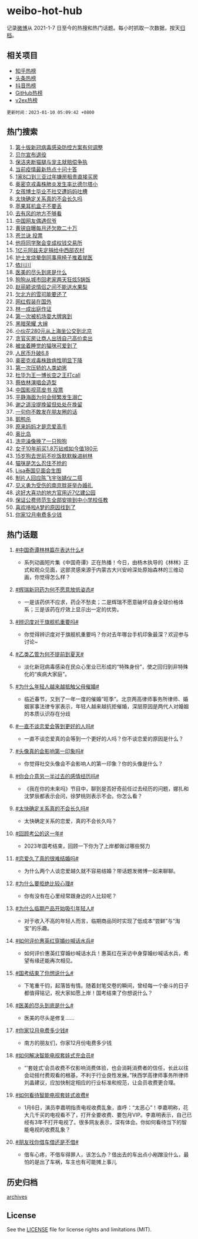 # weibo-hot-hub

记录[微博](https://www.weibo.com)从 2021-1-7 日至今的热搜和热门话题。每小时抓取一次数据，按天[归档](archives)。

## 相关项目

- [知乎热榜](https://github.com/lonnyzhang423/zhihu-hot-hub)
- [头条热榜](https://github.com/lonnyzhang423/toutiao-hot-hub)
- [抖音热榜](https://github.com/lonnyzhang423/douyin-hot-hub)
- [GitHub热榜](https://github.com/lonnyzhang423/github-hot-hub)
- [v2ex热榜](https://github.com/lonnyzhang423/v2ex-hot-hub)


`更新时间：2023-01-10 05:09:42 +0800`

## 热门搜索

1. [第十版新冠病毒感染防控方案有何调整](https://m.weibo.cn/search?containerid=100103type%3D1%26t%3D10%26q%3D%23%E7%AC%AC%E5%8D%81%E7%89%88%E6%96%B0%E5%86%A0%E7%97%85%E6%AF%92%E6%84%9F%E6%9F%93%E9%98%B2%E6%8E%A7%E6%96%B9%E6%A1%88%E6%9C%89%E4%BD%95%E8%B0%83%E6%95%B4%23&stream_entry_id=51&isnewpage=1&extparam=seat%3D1%26c_type%3D51%26cate%3D10103%26pos%3D0%26dgr%3D0%26filter_type%3Drealtimehot%26display_time%3D1673298580%26pre_seqid%3D1673298580415916964199&luicode=10000011&lfid=106003type%253D25%2526t%253D3%2526disable_hot%253D1%2526filter_type%253Drealtimehot)
1. [贝尔宣布退役](https://m.weibo.cn/search?containerid=100103type%3D1%26t%3D10%26q%3D%23%E8%B4%9D%E5%B0%94%E5%AE%A3%E5%B8%83%E9%80%80%E5%BD%B9%23&stream_entry_id=31&isnewpage=1&extparam=seat%3D1%26dgr%3D0%26realpos%3D1%26pos%3D0%26flag%3D16%26lcate%3D5001%26c_type%3D31%26cate%3D5001%26q%3D%2523%25E8%25B4%259D%25E5%25B0%2594%25E5%25AE%25A3%25E5%25B8%2583%25E9%2580%2580%25E5%25BD%25B9%2523%26band_rank%3D1%26stream_entry_id%3D31%26filter_type%3Drealtimehot%26display_time%3D1673298580%26pre_seqid%3D1673298580415916964199&luicode=10000011&lfid=106003type%253D25%2526t%253D3%2526disable_hot%253D1%2526filter_type%253Drealtimehot)
1. [保洁夹断猫腿与宠主就赔偿争执](https://m.weibo.cn/search?containerid=100103type%3D1%26t%3D10%26q%3D%23%E4%BF%9D%E6%B4%81%E5%A4%B9%E6%96%AD%E7%8C%AB%E8%85%BF%E4%B8%8E%E5%AE%A0%E4%B8%BB%E5%B0%B1%E8%B5%94%E5%81%BF%E4%BA%89%E6%89%A7%23&stream_entry_id=31&isnewpage=1&extparam=seat%3D1%26dgr%3D0%26realpos%3D2%26pos%3D1%26flag%3D0%26lcate%3D5001%26c_type%3D31%26cate%3D5001%26q%3D%2523%25E4%25BF%259D%25E6%25B4%2581%25E5%25A4%25B9%25E6%2596%25AD%25E7%258C%25AB%25E8%2585%25BF%25E4%25B8%258E%25E5%25AE%25A0%25E4%25B8%25BB%25E5%25B0%25B1%25E8%25B5%2594%25E5%2581%25BF%25E4%25BA%2589%25E6%2589%25A7%2523%26band_rank%3D2%26stream_entry_id%3D31%26filter_type%3Drealtimehot%26display_time%3D1673298580%26pre_seqid%3D1673298580415916964199&luicode=10000011&lfid=106003type%253D25%2526t%253D3%2526disable_hot%253D1%2526filter_type%253Drealtimehot)
1. [当前疫情最新热点十问十答](https://m.weibo.cn/search?containerid=100103type%3D1%26t%3D10%26q%3D%23%E5%BD%93%E5%89%8D%E7%96%AB%E6%83%85%E6%9C%80%E6%96%B0%E7%83%AD%E7%82%B9%E5%8D%81%E9%97%AE%E5%8D%81%E7%AD%94%23&stream_entry_id=31&isnewpage=1&extparam=seat%3D1%26dgr%3D0%26realpos%3D3%26pos%3D2%26flag%3D0%26lcate%3D5001%26c_type%3D31%26cate%3D5001%26q%3D%2523%25E5%25BD%2593%25E5%2589%258D%25E7%2596%25AB%25E6%2583%2585%25E6%259C%2580%25E6%2596%25B0%25E7%2583%25AD%25E7%2582%25B9%25E5%258D%2581%25E9%2597%25AE%25E5%258D%2581%25E7%25AD%2594%2523%26band_rank%3D3%26stream_entry_id%3D31%26filter_type%3Drealtimehot%26display_time%3D1673298580%26pre_seqid%3D1673298580415916964199&luicode=10000011&lfid=106003type%253D25%2526t%253D3%2526disable_hot%253D1%2526filter_type%253Drealtimehot)
1. [1家8口到三亚过年嫌房租贵直接买房](https://m.weibo.cn/search?containerid=100103type%3D1%26t%3D10%26q%3D%231%E5%AE%B68%E5%8F%A3%E5%88%B0%E4%B8%89%E4%BA%9A%E8%BF%87%E5%B9%B4%E5%AB%8C%E6%88%BF%E7%A7%9F%E8%B4%B5%E7%9B%B4%E6%8E%A5%E4%B9%B0%E6%88%BF%23&stream_entry_id=31&isnewpage=1&extparam=seat%3D1%26dgr%3D0%26realpos%3D4%26pos%3D3%26flag%3D2%26lcate%3D5001%26c_type%3D31%26cate%3D5001%26q%3D%25231%25E5%25AE%25B68%25E5%258F%25A3%25E5%2588%25B0%25E4%25B8%2589%25E4%25BA%259A%25E8%25BF%2587%25E5%25B9%25B4%25E5%25AB%258C%25E6%2588%25BF%25E7%25A7%259F%25E8%25B4%25B5%25E7%259B%25B4%25E6%258E%25A5%25E4%25B9%25B0%25E6%2588%25BF%2523%26band_rank%3D4%26stream_entry_id%3D31%26filter_type%3Drealtimehot%26display_time%3D1673298580%26pre_seqid%3D1673298580415916964199&luicode=10000011&lfid=106003type%253D25%2526t%253D3%2526disable_hot%253D1%2526filter_type%253Drealtimehot)
1. [奥密克戎毒株肺炎发生率比德尔塔小](https://m.weibo.cn/search?containerid=100103type%3D1%26t%3D10%26q%3D%23%E5%A5%A5%E5%AF%86%E5%85%8B%E6%88%8E%E6%AF%92%E6%A0%AA%E8%82%BA%E7%82%8E%E5%8F%91%E7%94%9F%E7%8E%87%E6%AF%94%E5%BE%B7%E5%B0%94%E5%A1%94%E5%B0%8F%23&stream_entry_id=31&isnewpage=1&extparam=seat%3D1%26dgr%3D0%26realpos%3D5%26pos%3D4%26flag%3D0%26lcate%3D5001%26c_type%3D31%26cate%3D5001%26q%3D%2523%25E5%25A5%25A5%25E5%25AF%2586%25E5%2585%258B%25E6%2588%258E%25E6%25AF%2592%25E6%25A0%25AA%25E8%2582%25BA%25E7%2582%258E%25E5%258F%2591%25E7%2594%259F%25E7%258E%2587%25E6%25AF%2594%25E5%25BE%25B7%25E5%25B0%2594%25E5%25A1%2594%25E5%25B0%258F%2523%26band_rank%3D5%26stream_entry_id%3D31%26filter_type%3Drealtimehot%26display_time%3D1673298580%26pre_seqid%3D1673298580415916964199&luicode=10000011&lfid=106003type%253D25%2526t%253D3%2526disable_hot%253D1%2526filter_type%253Drealtimehot)
1. [女孩博士毕业不社交遭妈妈吐槽](https://m.weibo.cn/search?containerid=100103type%3D1%26t%3D10%26q%3D%23%E5%A5%B3%E5%AD%A9%E5%8D%9A%E5%A3%AB%E6%AF%95%E4%B8%9A%E4%B8%8D%E7%A4%BE%E4%BA%A4%E9%81%AD%E5%A6%88%E5%A6%88%E5%90%90%E6%A7%BD%23&stream_entry_id=31&isnewpage=1&extparam=seat%3D1%26dgr%3D0%26realpos%3D6%26pos%3D5%26flag%3D0%26lcate%3D5001%26c_type%3D31%26cate%3D5001%26q%3D%2523%25E5%25A5%25B3%25E5%25AD%25A9%25E5%258D%259A%25E5%25A3%25AB%25E6%25AF%2595%25E4%25B8%259A%25E4%25B8%258D%25E7%25A4%25BE%25E4%25BA%25A4%25E9%2581%25AD%25E5%25A6%2588%25E5%25A6%2588%25E5%2590%2590%25E6%25A7%25BD%2523%26band_rank%3D6%26stream_entry_id%3D31%26filter_type%3Drealtimehot%26display_time%3D1673298580%26pre_seqid%3D1673298580415916964199&luicode=10000011&lfid=106003type%253D25%2526t%253D3%2526disable_hot%253D1%2526filter_type%253Drealtimehot)
1. [太快确定关系真的不会长久吗](https://m.weibo.cn/search?containerid=100103type%3D1%26t%3D10%26q%3D%23%E5%A4%AA%E5%BF%AB%E7%A1%AE%E5%AE%9A%E5%85%B3%E7%B3%BB%E7%9C%9F%E7%9A%84%E4%B8%8D%E4%BC%9A%E9%95%BF%E4%B9%85%E5%90%97%23&stream_entry_id=31&isnewpage=1&extparam=seat%3D1%26dgr%3D0%26realpos%3D7%26pos%3D6%26flag%3D0%26lcate%3D5001%26c_type%3D31%26cate%3D5001%26q%3D%2523%25E5%25A4%25AA%25E5%25BF%25AB%25E7%25A1%25AE%25E5%25AE%259A%25E5%2585%25B3%25E7%25B3%25BB%25E7%259C%259F%25E7%259A%2584%25E4%25B8%258D%25E4%25BC%259A%25E9%2595%25BF%25E4%25B9%2585%25E5%2590%2597%2523%26band_rank%3D7%26stream_entry_id%3D31%26filter_type%3Drealtimehot%26display_time%3D1673298580%26pre_seqid%3D1673298580415916964199&luicode=10000011&lfid=106003type%253D25%2526t%253D3%2526disable_hot%253D1%2526filter_type%253Drealtimehot)
1. [苹果耳机盒子不要丢](https://m.weibo.cn/search?containerid=100103type%3D1%26t%3D10%26q%3D%23%E8%8B%B9%E6%9E%9C%E8%80%B3%E6%9C%BA%E7%9B%92%E5%AD%90%E4%B8%8D%E8%A6%81%E4%B8%A2%23&stream_entry_id=31&isnewpage=1&extparam=seat%3D1%26dgr%3D0%26realpos%3D8%26pos%3D7%26flag%3D0%26lcate%3D5001%26c_type%3D31%26cate%3D5001%26q%3D%2523%25E8%258B%25B9%25E6%259E%259C%25E8%2580%25B3%25E6%259C%25BA%25E7%259B%2592%25E5%25AD%2590%25E4%25B8%258D%25E8%25A6%2581%25E4%25B8%25A2%2523%26band_rank%3D8%26stream_entry_id%3D31%26filter_type%3Drealtimehot%26display_time%3D1673298580%26pre_seqid%3D1673298580415916964199&luicode=10000011&lfid=106003type%253D25%2526t%253D3%2526disable_hot%253D1%2526filter_type%253Drealtimehot)
1. [去有风的地方不够看](https://m.weibo.cn/search?containerid=100103type%3D1%26t%3D10%26q%3D%23%E5%8E%BB%E6%9C%89%E9%A3%8E%E7%9A%84%E5%9C%B0%E6%96%B9%E4%B8%8D%E5%A4%9F%E7%9C%8B%23&stream_entry_id=31&isnewpage=1&extparam=seat%3D1%26dgr%3D0%26realpos%3D9%26pos%3D8%26flag%3D0%26lcate%3D5001%26c_type%3D31%26cate%3D5001%26q%3D%2523%25E5%258E%25BB%25E6%259C%2589%25E9%25A3%258E%25E7%259A%2584%25E5%259C%25B0%25E6%2596%25B9%25E4%25B8%258D%25E5%25A4%259F%25E7%259C%258B%2523%26band_rank%3D9%26stream_entry_id%3D31%26filter_type%3Drealtimehot%26display_time%3D1673298580%26pre_seqid%3D1673298580415916964199&luicode=10000011&lfid=106003type%253D25%2526t%253D3%2526disable_hot%253D1%2526filter_type%253Drealtimehot)
1. [中国网友偶遇侃爷](https://m.weibo.cn/search?containerid=100103type%3D1%26t%3D10%26q%3D%23%E4%B8%AD%E5%9B%BD%E7%BD%91%E5%8F%8B%E5%81%B6%E9%81%87%E4%BE%83%E7%88%B7%23&stream_entry_id=31&isnewpage=1&extparam=seat%3D1%26dgr%3D0%26realpos%3D10%26pos%3D9%26flag%3D0%26lcate%3D5001%26c_type%3D31%26cate%3D5001%26q%3D%2523%25E4%25B8%25AD%25E5%259B%25BD%25E7%25BD%2591%25E5%258F%258B%25E5%2581%25B6%25E9%2581%2587%25E4%25BE%2583%25E7%2588%25B7%2523%26band_rank%3D10%26stream_entry_id%3D31%26filter_type%3Drealtimehot%26display_time%3D1673298580%26pre_seqid%3D1673298580415916964199&luicode=10000011&lfid=106003type%253D25%2526t%253D3%2526disable_hot%253D1%2526filter_type%253Drealtimehot)
1. [黄锐自曝每月还欠款二十万](https://m.weibo.cn/search?containerid=100103type%3D1%26t%3D10%26q%3D%23%E9%BB%84%E9%94%90%E8%87%AA%E6%9B%9D%E6%AF%8F%E6%9C%88%E8%BF%98%E6%AC%A0%E6%AC%BE%E4%BA%8C%E5%8D%81%E4%B8%87%23&stream_entry_id=31&isnewpage=1&extparam=seat%3D1%26dgr%3D0%26realpos%3D11%26pos%3D10%26flag%3D0%26lcate%3D5001%26c_type%3D31%26cate%3D5001%26q%3D%2523%25E9%25BB%2584%25E9%2594%2590%25E8%2587%25AA%25E6%259B%259D%25E6%25AF%258F%25E6%259C%2588%25E8%25BF%2598%25E6%25AC%25A0%25E6%25AC%25BE%25E4%25BA%258C%25E5%258D%2581%25E4%25B8%2587%2523%26band_rank%3D11%26stream_entry_id%3D31%26filter_type%3Drealtimehot%26display_time%3D1673298580%26pre_seqid%3D1673298580415916964199&luicode=10000011&lfid=106003type%253D25%2526t%253D3%2526disable_hot%253D1%2526filter_type%253Drealtimehot)
1. [苍兰诀 投票](https://m.weibo.cn/search?containerid=100103type%3D1%26t%3D10%26q%3D%E8%8B%8D%E5%85%B0%E8%AF%80+%E6%8A%95%E7%A5%A8&stream_entry_id=31&isnewpage=1&extparam=seat%3D1%26dgr%3D0%26realpos%3D12%26pos%3D11%26flag%3D0%26lcate%3D5001%26c_type%3D31%26cate%3D5001%26q%3D%25E8%258B%258D%25E5%2585%25B0%25E8%25AF%2580%2520%25E6%258A%2595%25E7%25A5%25A8%26band_rank%3D12%26stream_entry_id%3D31%26filter_type%3Drealtimehot%26display_time%3D1673298580%26pre_seqid%3D1673298580415916964199&luicode=10000011&lfid=106003type%253D25%2526t%253D3%2526disable_hot%253D1%2526filter_type%253Drealtimehot)
1. [他将同学聚会变成权钱交易所](https://m.weibo.cn/search?containerid=100103type%3D1%26t%3D10%26q%3D%23%E4%BB%96%E5%B0%86%E5%90%8C%E5%AD%A6%E8%81%9A%E4%BC%9A%E5%8F%98%E6%88%90%E6%9D%83%E9%92%B1%E4%BA%A4%E6%98%93%E6%89%80%23&stream_entry_id=31&isnewpage=1&extparam=seat%3D1%26dgr%3D0%26realpos%3D13%26pos%3D12%26flag%3D0%26lcate%3D5001%26c_type%3D31%26cate%3D5001%26q%3D%2523%25E4%25BB%2596%25E5%25B0%2586%25E5%2590%258C%25E5%25AD%25A6%25E8%2581%259A%25E4%25BC%259A%25E5%258F%2598%25E6%2588%2590%25E6%259D%2583%25E9%2592%25B1%25E4%25BA%25A4%25E6%2598%2593%25E6%2589%2580%2523%26band_rank%3D13%26stream_entry_id%3D31%26filter_type%3Drealtimehot%26display_time%3D1673298580%26pre_seqid%3D1673298580415916964199&luicode=10000011&lfid=106003type%253D25%2526t%253D3%2526disable_hot%253D1%2526filter_type%253Drealtimehot)
1. [1亿元阿兹夫定捐给中西部农村](https://m.weibo.cn/search?containerid=100103type%3D1%26t%3D10%26q%3D%231%E4%BA%BF%E5%85%83%E9%98%BF%E5%85%B9%E5%A4%AB%E5%AE%9A%E6%8D%90%E7%BB%99%E4%B8%AD%E8%A5%BF%E9%83%A8%E5%86%9C%E6%9D%91%23&stream_entry_id=31&isnewpage=1&extparam=seat%3D1%26dgr%3D0%26realpos%3D14%26pos%3D13%26flag%3D0%26lcate%3D5001%26c_type%3D31%26cate%3D5001%26q%3D%25231%25E4%25BA%25BF%25E5%2585%2583%25E9%2598%25BF%25E5%2585%25B9%25E5%25A4%25AB%25E5%25AE%259A%25E6%258D%2590%25E7%25BB%2599%25E4%25B8%25AD%25E8%25A5%25BF%25E9%2583%25A8%25E5%2586%259C%25E6%259D%2591%2523%26band_rank%3D14%26stream_entry_id%3D31%26filter_type%3Drealtimehot%26display_time%3D1673298580%26pre_seqid%3D1673298580415916964199&luicode=10000011&lfid=106003type%253D25%2526t%253D3%2526disable_hot%253D1%2526filter_type%253Drealtimehot)
1. [护士发烧晕倒同事用椅子推着就医](https://m.weibo.cn/search?containerid=100103type%3D1%26t%3D10%26q%3D%23%E6%8A%A4%E5%A3%AB%E5%8F%91%E7%83%A7%E6%99%95%E5%80%92%E5%90%8C%E4%BA%8B%E7%94%A8%E6%A4%85%E5%AD%90%E6%8E%A8%E7%9D%80%E5%B0%B1%E5%8C%BB%23&stream_entry_id=31&isnewpage=1&extparam=seat%3D1%26dgr%3D0%26realpos%3D15%26pos%3D14%26flag%3D0%26lcate%3D5001%26c_type%3D31%26cate%3D5001%26q%3D%2523%25E6%258A%25A4%25E5%25A3%25AB%25E5%258F%2591%25E7%2583%25A7%25E6%2599%2595%25E5%2580%2592%25E5%2590%258C%25E4%25BA%258B%25E7%2594%25A8%25E6%25A4%2585%25E5%25AD%2590%25E6%258E%25A8%25E7%259D%2580%25E5%25B0%25B1%25E5%258C%25BB%2523%26band_rank%3D15%26stream_entry_id%3D31%26filter_type%3Drealtimehot%26display_time%3D1673298580%26pre_seqid%3D1673298580415916964199&luicode=10000011&lfid=106003type%253D25%2526t%253D3%2526disable_hot%253D1%2526filter_type%253Drealtimehot)
1. [依川川](https://m.weibo.cn/search?containerid=100103type%3D1%26t%3D10%26q%3D%E4%BE%9D%E5%B7%9D%E5%B7%9D&stream_entry_id=31&isnewpage=1&extparam=seat%3D1%26dgr%3D0%26realpos%3D16%26pos%3D15%26flag%3D0%26lcate%3D5001%26c_type%3D31%26cate%3D5001%26q%3D%25E4%25BE%259D%25E5%25B7%259D%25E5%25B7%259D%26band_rank%3D16%26stream_entry_id%3D31%26filter_type%3Drealtimehot%26display_time%3D1673298580%26pre_seqid%3D1673298580415916964199&luicode=10000011&lfid=106003type%253D25%2526t%253D3%2526disable_hot%253D1%2526filter_type%253Drealtimehot)
1. [医美的尽头到底是什么](https://m.weibo.cn/search?containerid=100103type%3D1%26t%3D10%26q%3D%23%E5%8C%BB%E7%BE%8E%E7%9A%84%E5%B0%BD%E5%A4%B4%E5%88%B0%E5%BA%95%E6%98%AF%E4%BB%80%E4%B9%88%23&stream_entry_id=31&isnewpage=1&extparam=seat%3D1%26dgr%3D0%26realpos%3D17%26pos%3D16%26flag%3D0%26lcate%3D5001%26c_type%3D31%26cate%3D5001%26q%3D%2523%25E5%258C%25BB%25E7%25BE%258E%25E7%259A%2584%25E5%25B0%25BD%25E5%25A4%25B4%25E5%2588%25B0%25E5%25BA%2595%25E6%2598%25AF%25E4%25BB%2580%25E4%25B9%2588%2523%26band_rank%3D17%26stream_entry_id%3D31%26filter_type%3Drealtimehot%26display_time%3D1673298580%26pre_seqid%3D1673298580415916964199&luicode=10000011&lfid=106003type%253D25%2526t%253D3%2526disable_hot%253D1%2526filter_type%253Drealtimehot)
1. [狗狗从城市回老家两天狂炫5锅饭](https://m.weibo.cn/search?containerid=100103type%3D1%26t%3D10%26q%3D%23%E7%8B%97%E7%8B%97%E4%BB%8E%E5%9F%8E%E5%B8%82%E5%9B%9E%E8%80%81%E5%AE%B6%E4%B8%A4%E5%A4%A9%E7%8B%82%E7%82%AB5%E9%94%85%E9%A5%AD%23&stream_entry_id=31&isnewpage=1&extparam=seat%3D1%26dgr%3D0%26realpos%3D18%26pos%3D17%26flag%3D0%26lcate%3D5001%26c_type%3D31%26cate%3D5001%26q%3D%2523%25E7%258B%2597%25E7%258B%2597%25E4%25BB%258E%25E5%259F%258E%25E5%25B8%2582%25E5%259B%259E%25E8%2580%2581%25E5%25AE%25B6%25E4%25B8%25A4%25E5%25A4%25A9%25E7%258B%2582%25E7%2582%25AB5%25E9%2594%2585%25E9%25A5%25AD%2523%26band_rank%3D18%26stream_entry_id%3D31%26filter_type%3Drealtimehot%26display_time%3D1673298580%26pre_seqid%3D1673298580415916964199&luicode=10000011&lfid=106003type%253D25%2526t%253D3%2526disable_hot%253D1%2526filter_type%253Drealtimehot)
1. [赵丽颖说情侣之间不能送水果梨](https://m.weibo.cn/search?containerid=100103type%3D1%26t%3D10%26q%3D%23%E8%B5%B5%E4%B8%BD%E9%A2%96%E8%AF%B4%E6%83%85%E4%BE%A3%E4%B9%8B%E9%97%B4%E4%B8%8D%E8%83%BD%E9%80%81%E6%B0%B4%E6%9E%9C%E6%A2%A8%23&stream_entry_id=31&isnewpage=1&extparam=seat%3D1%26dgr%3D0%26realpos%3D19%26pos%3D18%26flag%3D0%26lcate%3D5001%26c_type%3D31%26cate%3D5001%26q%3D%2523%25E8%25B5%25B5%25E4%25B8%25BD%25E9%25A2%2596%25E8%25AF%25B4%25E6%2583%2585%25E4%25BE%25A3%25E4%25B9%258B%25E9%2597%25B4%25E4%25B8%258D%25E8%2583%25BD%25E9%2580%2581%25E6%25B0%25B4%25E6%259E%259C%25E6%25A2%25A8%2523%26band_rank%3D19%26stream_entry_id%3D31%26filter_type%3Drealtimehot%26display_time%3D1673298580%26pre_seqid%3D1673298580415916964199&luicode=10000011&lfid=106003type%253D25%2526t%253D3%2526disable_hot%253D1%2526filter_type%253Drealtimehot)
1. [欠北方的雪可能要还了](https://m.weibo.cn/search?containerid=100103type%3D1%26t%3D10%26q%3D%23%E6%AC%A0%E5%8C%97%E6%96%B9%E7%9A%84%E9%9B%AA%E5%8F%AF%E8%83%BD%E8%A6%81%E8%BF%98%E4%BA%86%23&stream_entry_id=31&isnewpage=1&extparam=seat%3D1%26dgr%3D0%26realpos%3D20%26pos%3D19%26flag%3D0%26lcate%3D5001%26c_type%3D31%26cate%3D5001%26q%3D%2523%25E6%25AC%25A0%25E5%258C%2597%25E6%2596%25B9%25E7%259A%2584%25E9%259B%25AA%25E5%258F%25AF%25E8%2583%25BD%25E8%25A6%2581%25E8%25BF%2598%25E4%25BA%2586%2523%26band_rank%3D20%26stream_entry_id%3D31%26filter_type%3Drealtimehot%26display_time%3D1673298580%26pre_seqid%3D1673298580415916964199&luicode=10000011&lfid=106003type%253D25%2526t%253D3%2526disable_hot%253D1%2526filter_type%253Drealtimehot)
1. [网红假装在国外](https://m.weibo.cn/search?containerid=100103type%3D1%26t%3D10%26q%3D%23%E7%BD%91%E7%BA%A2%E5%81%87%E8%A3%85%E5%9C%A8%E5%9B%BD%E5%A4%96%23&stream_entry_id=31&isnewpage=1&extparam=seat%3D1%26dgr%3D0%26realpos%3D21%26pos%3D20%26flag%3D0%26lcate%3D5001%26c_type%3D31%26cate%3D5001%26q%3D%2523%25E7%25BD%2591%25E7%25BA%25A2%25E5%2581%2587%25E8%25A3%2585%25E5%259C%25A8%25E5%259B%25BD%25E5%25A4%2596%2523%26band_rank%3D21%26stream_entry_id%3D31%26filter_type%3Drealtimehot%26display_time%3D1673298580%26pre_seqid%3D1673298580415916964199&luicode=10000011&lfid=106003type%253D25%2526t%253D3%2526disable_hot%253D1%2526filter_type%253Drealtimehot)
1. [林一成出庭作证](https://m.weibo.cn/search?containerid=100103type%3D1%26t%3D10%26q%3D%23%E6%9E%97%E4%B8%80%E6%88%90%E5%87%BA%E5%BA%AD%E4%BD%9C%E8%AF%81%23&stream_entry_id=31&isnewpage=1&extparam=seat%3D1%26dgr%3D0%26realpos%3D22%26pos%3D21%26flag%3D0%26lcate%3D5001%26c_type%3D31%26cate%3D5001%26q%3D%2523%25E6%259E%2597%25E4%25B8%2580%25E6%2588%2590%25E5%2587%25BA%25E5%25BA%25AD%25E4%25BD%259C%25E8%25AF%2581%2523%26band_rank%3D22%26stream_entry_id%3D31%26filter_type%3Drealtimehot%26display_time%3D1673298580%26pre_seqid%3D1673298580415916964199&luicode=10000011&lfid=106003type%253D25%2526t%253D3%2526disable_hot%253D1%2526filter_type%253Drealtimehot)
1. [第一次被机场耍大牌爽到](https://m.weibo.cn/search?containerid=100103type%3D1%26t%3D10%26q%3D%23%E7%AC%AC%E4%B8%80%E6%AC%A1%E8%A2%AB%E6%9C%BA%E5%9C%BA%E8%80%8D%E5%A4%A7%E7%89%8C%E7%88%BD%E5%88%B0%23&stream_entry_id=31&isnewpage=1&extparam=seat%3D1%26dgr%3D0%26realpos%3D23%26pos%3D22%26flag%3D0%26lcate%3D5001%26c_type%3D31%26cate%3D5001%26q%3D%2523%25E7%25AC%25AC%25E4%25B8%2580%25E6%25AC%25A1%25E8%25A2%25AB%25E6%259C%25BA%25E5%259C%25BA%25E8%2580%258D%25E5%25A4%25A7%25E7%2589%258C%25E7%2588%25BD%25E5%2588%25B0%2523%26band_rank%3D23%26stream_entry_id%3D31%26filter_type%3Drealtimehot%26display_time%3D1673298580%26pre_seqid%3D1673298580415916964199&luicode=10000011&lfid=106003type%253D25%2526t%253D3%2526disable_hot%253D1%2526filter_type%253Drealtimehot)
1. [黑暗荣耀 大婶](https://m.weibo.cn/search?containerid=100103type%3D1%26t%3D10%26q%3D%E9%BB%91%E6%9A%97%E8%8D%A3%E8%80%80+%E5%A4%A7%E5%A9%B6&stream_entry_id=31&isnewpage=1&extparam=seat%3D1%26dgr%3D0%26realpos%3D24%26pos%3D23%26flag%3D0%26lcate%3D5001%26c_type%3D31%26cate%3D5001%26q%3D%25E9%25BB%2591%25E6%259A%2597%25E8%258D%25A3%25E8%2580%2580%2520%25E5%25A4%25A7%25E5%25A9%25B6%26band_rank%3D24%26stream_entry_id%3D31%26filter_type%3Drealtimehot%26display_time%3D1673298580%26pre_seqid%3D1673298580415916964199&luicode=10000011&lfid=106003type%253D25%2526t%253D3%2526disable_hot%253D1%2526filter_type%253Drealtimehot)
1. [小伙花280元从上海坐公交到北京](https://m.weibo.cn/search?containerid=100103type%3D1%26t%3D10%26q%3D%23%E5%B0%8F%E4%BC%99%E8%8A%B1280%E5%85%83%E4%BB%8E%E4%B8%8A%E6%B5%B7%E5%9D%90%E5%85%AC%E4%BA%A4%E5%88%B0%E5%8C%97%E4%BA%AC%23&stream_entry_id=31&isnewpage=1&extparam=seat%3D1%26dgr%3D0%26realpos%3D25%26pos%3D24%26flag%3D0%26lcate%3D5001%26c_type%3D31%26cate%3D5001%26q%3D%2523%25E5%25B0%258F%25E4%25BC%2599%25E8%258A%25B1280%25E5%2585%2583%25E4%25BB%258E%25E4%25B8%258A%25E6%25B5%25B7%25E5%259D%2590%25E5%2585%25AC%25E4%25BA%25A4%25E5%2588%25B0%25E5%258C%2597%25E4%25BA%25AC%2523%26band_rank%3D25%26stream_entry_id%3D31%26filter_type%3Drealtimehot%26display_time%3D1673298580%26pre_seqid%3D1673298580415916964199&luicode=10000011&lfid=106003type%253D25%2526t%253D3%2526disable_hot%253D1%2526filter_type%253Drealtimehot)
1. [贪官买房让商人出钱自己高价卖出](https://m.weibo.cn/search?containerid=100103type%3D1%26t%3D10%26q%3D%23%E8%B4%AA%E5%AE%98%E4%B9%B0%E6%88%BF%E8%AE%A9%E5%95%86%E4%BA%BA%E5%87%BA%E9%92%B1%E8%87%AA%E5%B7%B1%E9%AB%98%E4%BB%B7%E5%8D%96%E5%87%BA%23&stream_entry_id=31&isnewpage=1&extparam=seat%3D1%26dgr%3D0%26realpos%3D26%26pos%3D25%26flag%3D0%26lcate%3D5001%26c_type%3D31%26cate%3D5001%26q%3D%2523%25E8%25B4%25AA%25E5%25AE%2598%25E4%25B9%25B0%25E6%2588%25BF%25E8%25AE%25A9%25E5%2595%2586%25E4%25BA%25BA%25E5%2587%25BA%25E9%2592%25B1%25E8%2587%25AA%25E5%25B7%25B1%25E9%25AB%2598%25E4%25BB%25B7%25E5%258D%2596%25E5%2587%25BA%2523%26band_rank%3D26%26stream_entry_id%3D31%26filter_type%3Drealtimehot%26display_time%3D1673298580%26pre_seqid%3D1673298580415916964199&luicode=10000011&lfid=106003type%253D25%2526t%253D3%2526disable_hot%253D1%2526filter_type%253Drealtimehot)
1. [被坐着睡觉的猫咪可爱到了](https://m.weibo.cn/search?containerid=100103type%3D1%26t%3D10%26q%3D%23%E8%A2%AB%E5%9D%90%E7%9D%80%E7%9D%A1%E8%A7%89%E7%9A%84%E7%8C%AB%E5%92%AA%E5%8F%AF%E7%88%B1%E5%88%B0%E4%BA%86%23&stream_entry_id=31&isnewpage=1&extparam=seat%3D1%26dgr%3D0%26realpos%3D27%26pos%3D26%26flag%3D0%26lcate%3D5001%26c_type%3D31%26cate%3D5001%26q%3D%2523%25E8%25A2%25AB%25E5%259D%2590%25E7%259D%2580%25E7%259D%25A1%25E8%25A7%2589%25E7%259A%2584%25E7%258C%25AB%25E5%2592%25AA%25E5%258F%25AF%25E7%2588%25B1%25E5%2588%25B0%25E4%25BA%2586%2523%26band_rank%3D27%26stream_entry_id%3D31%26filter_type%3Drealtimehot%26display_time%3D1673298580%26pre_seqid%3D1673298580415916964199&luicode=10000011&lfid=106003type%253D25%2526t%253D3%2526disable_hot%253D1%2526filter_type%253Drealtimehot)
1. [人民币升破6.8](https://m.weibo.cn/search?containerid=100103type%3D1%26t%3D10%26q%3D%23%E4%BA%BA%E6%B0%91%E5%B8%81%E5%8D%87%E7%A0%B46.8%23&stream_entry_id=31&isnewpage=1&extparam=seat%3D1%26dgr%3D0%26realpos%3D28%26pos%3D27%26flag%3D0%26lcate%3D5001%26c_type%3D31%26cate%3D5001%26q%3D%2523%25E4%25BA%25BA%25E6%25B0%2591%25E5%25B8%2581%25E5%258D%2587%25E7%25A0%25B46.8%2523%26band_rank%3D28%26stream_entry_id%3D31%26filter_type%3Drealtimehot%26display_time%3D1673298580%26pre_seqid%3D1673298580415916964199&luicode=10000011&lfid=106003type%253D25%2526t%253D3%2526disable_hot%253D1%2526filter_type%253Drealtimehot)
1. [奥密克戎毒株致病性明显下降](https://m.weibo.cn/search?containerid=100103type%3D1%26t%3D10%26q%3D%23%E5%A5%A5%E5%AF%86%E5%85%8B%E6%88%8E%E6%AF%92%E6%A0%AA%E8%87%B4%E7%97%85%E6%80%A7%E6%98%8E%E6%98%BE%E4%B8%8B%E9%99%8D%23&stream_entry_id=31&isnewpage=1&extparam=seat%3D1%26dgr%3D0%26realpos%3D29%26pos%3D28%26flag%3D0%26lcate%3D5001%26c_type%3D31%26cate%3D5001%26q%3D%2523%25E5%25A5%25A5%25E5%25AF%2586%25E5%2585%258B%25E6%2588%258E%25E6%25AF%2592%25E6%25A0%25AA%25E8%2587%25B4%25E7%2597%2585%25E6%2580%25A7%25E6%2598%258E%25E6%2598%25BE%25E4%25B8%258B%25E9%2599%258D%2523%26band_rank%3D29%26stream_entry_id%3D31%26filter_type%3Drealtimehot%26display_time%3D1673298580%26pre_seqid%3D1673298580415916964199&luicode=10000011&lfid=106003type%253D25%2526t%253D3%2526disable_hot%253D1%2526filter_type%253Drealtimehot)
1. [第一次压轿的人类幼崽](https://m.weibo.cn/search?containerid=100103type%3D1%26t%3D10%26q%3D%23%E7%AC%AC%E4%B8%80%E6%AC%A1%E5%8E%8B%E8%BD%BF%E7%9A%84%E4%BA%BA%E7%B1%BB%E5%B9%BC%E5%B4%BD%23&stream_entry_id=31&isnewpage=1&extparam=seat%3D1%26dgr%3D0%26realpos%3D30%26pos%3D29%26flag%3D0%26lcate%3D5001%26c_type%3D31%26cate%3D5001%26q%3D%2523%25E7%25AC%25AC%25E4%25B8%2580%25E6%25AC%25A1%25E5%258E%258B%25E8%25BD%25BF%25E7%259A%2584%25E4%25BA%25BA%25E7%25B1%25BB%25E5%25B9%25BC%25E5%25B4%25BD%2523%26band_rank%3D30%26stream_entry_id%3D31%26filter_type%3Drealtimehot%26display_time%3D1673298580%26pre_seqid%3D1673298580415916964199&luicode=10000011&lfid=106003type%253D25%2526t%253D3%2526disable_hot%253D1%2526filter_type%253Drealtimehot)
1. [杜华为王一博长空之王打call](https://m.weibo.cn/search?containerid=100103type%3D1%26t%3D10%26q%3D%23%E6%9D%9C%E5%8D%8E%E4%B8%BA%E7%8E%8B%E4%B8%80%E5%8D%9A%E9%95%BF%E7%A9%BA%E4%B9%8B%E7%8E%8B%E6%89%93call%23&stream_entry_id=31&isnewpage=1&extparam=seat%3D1%26dgr%3D0%26realpos%3D31%26pos%3D30%26flag%3D0%26lcate%3D5001%26c_type%3D31%26cate%3D5001%26q%3D%2523%25E6%259D%259C%25E5%258D%258E%25E4%25B8%25BA%25E7%258E%258B%25E4%25B8%2580%25E5%258D%259A%25E9%2595%25BF%25E7%25A9%25BA%25E4%25B9%258B%25E7%258E%258B%25E6%2589%2593call%2523%26band_rank%3D31%26stream_entry_id%3D31%26filter_type%3Drealtimehot%26display_time%3D1673298580%26pre_seqid%3D1673298580415916964199&luicode=10000011&lfid=106003type%253D25%2526t%253D3%2526disable_hot%253D1%2526filter_type%253Drealtimehot)
1. [蔡依林演唱会造型](https://m.weibo.cn/search?containerid=100103type%3D1%26t%3D10%26q%3D%E8%94%A1%E4%BE%9D%E6%9E%97%E6%BC%94%E5%94%B1%E4%BC%9A%E9%80%A0%E5%9E%8B&stream_entry_id=31&isnewpage=1&extparam=seat%3D1%26dgr%3D0%26realpos%3D32%26pos%3D31%26flag%3D0%26lcate%3D5001%26c_type%3D31%26cate%3D5001%26q%3D%25E8%2594%25A1%25E4%25BE%259D%25E6%259E%2597%25E6%25BC%2594%25E5%2594%25B1%25E4%25BC%259A%25E9%2580%25A0%25E5%259E%258B%26band_rank%3D32%26stream_entry_id%3D31%26filter_type%3Drealtimehot%26display_time%3D1673298580%26pre_seqid%3D1673298580415916964199&luicode=10000011&lfid=106003type%253D25%2526t%253D3%2526disable_hot%253D1%2526filter_type%253Drealtimehot)
1. [中国影视蓝皮书 投票](https://m.weibo.cn/search?containerid=100103type%3D1%26t%3D10%26q%3D%E4%B8%AD%E5%9B%BD%E5%BD%B1%E8%A7%86%E8%93%9D%E7%9A%AE%E4%B9%A6+%E6%8A%95%E7%A5%A8&stream_entry_id=31&isnewpage=1&extparam=seat%3D1%26dgr%3D0%26realpos%3D33%26pos%3D32%26flag%3D0%26lcate%3D5001%26c_type%3D31%26cate%3D5001%26q%3D%25E4%25B8%25AD%25E5%259B%25BD%25E5%25BD%25B1%25E8%25A7%2586%25E8%2593%259D%25E7%259A%25AE%25E4%25B9%25A6%2520%25E6%258A%2595%25E7%25A5%25A8%26band_rank%3D33%26stream_entry_id%3D31%26filter_type%3Drealtimehot%26display_time%3D1673298580%26pre_seqid%3D1673298580415916964199&luicode=10000011&lfid=106003type%253D25%2526t%253D3%2526disable_hot%253D1%2526filter_type%253Drealtimehot)
1. [平静海面为何会频繁发生溺亡](https://m.weibo.cn/search?containerid=100103type%3D1%26t%3D10%26q%3D%23%E5%B9%B3%E9%9D%99%E6%B5%B7%E9%9D%A2%E4%B8%BA%E4%BD%95%E4%BC%9A%E9%A2%91%E7%B9%81%E5%8F%91%E7%94%9F%E6%BA%BA%E4%BA%A1%23&stream_entry_id=31&isnewpage=1&extparam=seat%3D1%26dgr%3D0%26realpos%3D34%26pos%3D33%26flag%3D0%26lcate%3D5001%26c_type%3D31%26cate%3D5001%26q%3D%2523%25E5%25B9%25B3%25E9%259D%2599%25E6%25B5%25B7%25E9%259D%25A2%25E4%25B8%25BA%25E4%25BD%2595%25E4%25BC%259A%25E9%25A2%2591%25E7%25B9%2581%25E5%258F%2591%25E7%2594%259F%25E6%25BA%25BA%25E4%25BA%25A1%2523%26band_rank%3D34%26stream_entry_id%3D31%26filter_type%3Drealtimehot%26display_time%3D1673298580%26pre_seqid%3D1673298580415916964199&luicode=10000011&lfid=106003type%253D25%2526t%253D3%2526disable_hot%253D1%2526filter_type%253Drealtimehot)
1. [谢之遥没提挽留但处处在挽留](https://m.weibo.cn/search?containerid=100103type%3D1%26t%3D10%26q%3D%23%E8%B0%A2%E4%B9%8B%E9%81%A5%E6%B2%A1%E6%8F%90%E6%8C%BD%E7%95%99%E4%BD%86%E5%A4%84%E5%A4%84%E5%9C%A8%E6%8C%BD%E7%95%99%23&stream_entry_id=31&isnewpage=1&extparam=seat%3D1%26dgr%3D0%26realpos%3D35%26pos%3D34%26flag%3D0%26lcate%3D5001%26c_type%3D31%26cate%3D5001%26q%3D%2523%25E8%25B0%25A2%25E4%25B9%258B%25E9%2581%25A5%25E6%25B2%25A1%25E6%258F%2590%25E6%258C%25BD%25E7%2595%2599%25E4%25BD%2586%25E5%25A4%2584%25E5%25A4%2584%25E5%259C%25A8%25E6%258C%25BD%25E7%2595%2599%2523%26band_rank%3D35%26stream_entry_id%3D31%26filter_type%3Drealtimehot%26display_time%3D1673298580%26pre_seqid%3D1673298580415916964199&luicode=10000011&lfid=106003type%253D25%2526t%253D3%2526disable_hot%253D1%2526filter_type%253Drealtimehot)
1. [一句你不敢发在朋友圈的话](https://m.weibo.cn/search?containerid=100103type%3D1%26t%3D10%26q%3D%23%E4%B8%80%E5%8F%A5%E4%BD%A0%E4%B8%8D%E6%95%A2%E5%8F%91%E5%9C%A8%E6%9C%8B%E5%8F%8B%E5%9C%88%E7%9A%84%E8%AF%9D%23&stream_entry_id=31&isnewpage=1&extparam=seat%3D1%26dgr%3D0%26realpos%3D36%26pos%3D35%26flag%3D0%26lcate%3D5001%26c_type%3D31%26cate%3D5001%26q%3D%2523%25E4%25B8%2580%25E5%258F%25A5%25E4%25BD%25A0%25E4%25B8%258D%25E6%2595%25A2%25E5%258F%2591%25E5%259C%25A8%25E6%259C%258B%25E5%258F%258B%25E5%259C%2588%25E7%259A%2584%25E8%25AF%259D%2523%26band_rank%3D36%26stream_entry_id%3D31%26filter_type%3Drealtimehot%26display_time%3D1673298580%26pre_seqid%3D1673298580415916964199&luicode=10000011&lfid=106003type%253D25%2526t%253D3%2526disable_hot%253D1%2526filter_type%253Drealtimehot)
1. [鹅鸭杀](https://m.weibo.cn/search?containerid=100103type%3D1%26t%3D10%26q%3D%23%E9%B9%85%E9%B8%AD%E6%9D%80%23&stream_entry_id=31&isnewpage=1&extparam=seat%3D1%26dgr%3D0%26realpos%3D37%26pos%3D36%26flag%3D0%26lcate%3D5001%26c_type%3D31%26cate%3D5001%26q%3D%2523%25E9%25B9%2585%25E9%25B8%25AD%25E6%259D%2580%2523%26band_rank%3D37%26stream_entry_id%3D31%26filter_type%3Drealtimehot%26display_time%3D1673298580%26pre_seqid%3D1673298580415916964199&luicode=10000011&lfid=106003type%253D25%2526t%253D3%2526disable_hot%253D1%2526filter_type%253Drealtimehot)
1. [原来妈妈才是恋爱高手](https://m.weibo.cn/search?containerid=100103type%3D1%26t%3D10%26q%3D%23%E5%8E%9F%E6%9D%A5%E5%A6%88%E5%A6%88%E6%89%8D%E6%98%AF%E6%81%8B%E7%88%B1%E9%AB%98%E6%89%8B%23&stream_entry_id=31&isnewpage=1&extparam=seat%3D1%26dgr%3D0%26realpos%3D38%26pos%3D37%26flag%3D0%26lcate%3D5001%26c_type%3D31%26cate%3D5001%26q%3D%2523%25E5%258E%259F%25E6%259D%25A5%25E5%25A6%2588%25E5%25A6%2588%25E6%2589%258D%25E6%2598%25AF%25E6%2581%258B%25E7%2588%25B1%25E9%25AB%2598%25E6%2589%258B%2523%26band_rank%3D38%26stream_entry_id%3D31%26filter_type%3Drealtimehot%26display_time%3D1673298580%26pre_seqid%3D1673298580415916964199&luicode=10000011&lfid=106003type%253D25%2526t%253D3%2526disable_hot%253D1%2526filter_type%253Drealtimehot)
1. [奥比岛](https://m.weibo.cn/search?containerid=100103type%3D1%26t%3D10%26q%3D%23%E5%A5%A5%E6%AF%94%E5%B2%9B%23&stream_entry_id=31&isnewpage=1&extparam=seat%3D1%26dgr%3D0%26realpos%3D39%26pos%3D38%26flag%3D0%26lcate%3D5001%26c_type%3D31%26cate%3D5001%26q%3D%2523%25E5%25A5%25A5%25E6%25AF%2594%25E5%25B2%259B%2523%26band_rank%3D39%26stream_entry_id%3D31%26filter_type%3Drealtimehot%26display_time%3D1673298580%26pre_seqid%3D1673298580415916964199&luicode=10000011&lfid=106003type%253D25%2526t%253D3%2526disable_hot%253D1%2526filter_type%253Drealtimehot)
1. [洗完澡像换了一只狗狗](https://m.weibo.cn/search?containerid=100103type%3D1%26t%3D10%26q%3D%23%E6%B4%97%E5%AE%8C%E6%BE%A1%E5%83%8F%E6%8D%A2%E4%BA%86%E4%B8%80%E5%8F%AA%E7%8B%97%E7%8B%97%23&stream_entry_id=31&isnewpage=1&extparam=seat%3D1%26dgr%3D0%26realpos%3D40%26pos%3D39%26flag%3D0%26lcate%3D5001%26c_type%3D31%26cate%3D5001%26q%3D%2523%25E6%25B4%2597%25E5%25AE%258C%25E6%25BE%25A1%25E5%2583%258F%25E6%258D%25A2%25E4%25BA%2586%25E4%25B8%2580%25E5%258F%25AA%25E7%258B%2597%25E7%258B%2597%2523%26band_rank%3D40%26stream_entry_id%3D31%26filter_type%3Drealtimehot%26display_time%3D1673298580%26pre_seqid%3D1673298580415916964199&luicode=10000011&lfid=106003type%253D25%2526t%253D3%2526disable_hot%253D1%2526filter_type%253Drealtimehot)
1. [女子10年前买1.8万钻戒如今值180元](https://m.weibo.cn/search?containerid=100103type%3D1%26t%3D10%26q%3D%23%E5%A5%B3%E5%AD%9010%E5%B9%B4%E5%89%8D%E4%B9%B01.8%E4%B8%87%E9%92%BB%E6%88%92%E5%A6%82%E4%BB%8A%E5%80%BC180%E5%85%83%23&stream_entry_id=31&isnewpage=1&extparam=seat%3D1%26dgr%3D0%26realpos%3D41%26pos%3D40%26flag%3D0%26lcate%3D5001%26c_type%3D31%26cate%3D5001%26q%3D%2523%25E5%25A5%25B3%25E5%25AD%259010%25E5%25B9%25B4%25E5%2589%258D%25E4%25B9%25B01.8%25E4%25B8%2587%25E9%2592%25BB%25E6%2588%2592%25E5%25A6%2582%25E4%25BB%258A%25E5%2580%25BC180%25E5%2585%2583%2523%26band_rank%3D41%26stream_entry_id%3D31%26filter_type%3Drealtimehot%26display_time%3D1673298580%26pre_seqid%3D1673298580415916964199&luicode=10000011&lfid=106003type%253D25%2526t%253D3%2526disable_hot%253D1%2526filter_type%253Drealtimehot)
1. [15岁狗去世前不吃饭默默躲进树林](https://m.weibo.cn/search?containerid=100103type%3D1%26t%3D10%26q%3D%2315%E5%B2%81%E7%8B%97%E5%8E%BB%E4%B8%96%E5%89%8D%E4%B8%8D%E5%90%83%E9%A5%AD%E9%BB%98%E9%BB%98%E8%BA%B2%E8%BF%9B%E6%A0%91%E6%9E%97%23&stream_entry_id=31&isnewpage=1&extparam=seat%3D1%26dgr%3D0%26realpos%3D42%26pos%3D41%26flag%3D0%26lcate%3D5001%26c_type%3D31%26cate%3D5001%26q%3D%252315%25E5%25B2%2581%25E7%258B%2597%25E5%258E%25BB%25E4%25B8%2596%25E5%2589%258D%25E4%25B8%258D%25E5%2590%2583%25E9%25A5%25AD%25E9%25BB%2598%25E9%25BB%2598%25E8%25BA%25B2%25E8%25BF%259B%25E6%25A0%2591%25E6%259E%2597%2523%26band_rank%3D42%26stream_entry_id%3D31%26filter_type%3Drealtimehot%26display_time%3D1673298580%26pre_seqid%3D1673298580415916964199&luicode=10000011&lfid=106003type%253D25%2526t%253D3%2526disable_hot%253D1%2526filter_type%253Drealtimehot)
1. [猫咪是怎么忍住不抢的](https://m.weibo.cn/search?containerid=100103type%3D1%26t%3D10%26q%3D%23%E7%8C%AB%E5%92%AA%E6%98%AF%E6%80%8E%E4%B9%88%E5%BF%8D%E4%BD%8F%E4%B8%8D%E6%8A%A2%E7%9A%84%23&stream_entry_id=31&isnewpage=1&extparam=seat%3D1%26dgr%3D0%26realpos%3D43%26pos%3D42%26flag%3D0%26lcate%3D5001%26c_type%3D31%26cate%3D5001%26q%3D%2523%25E7%258C%25AB%25E5%2592%25AA%25E6%2598%25AF%25E6%2580%258E%25E4%25B9%2588%25E5%25BF%258D%25E4%25BD%258F%25E4%25B8%258D%25E6%258A%25A2%25E7%259A%2584%2523%26band_rank%3D43%26stream_entry_id%3D31%26filter_type%3Drealtimehot%26display_time%3D1673298580%26pre_seqid%3D1673298580415916964199&luicode=10000011&lfid=106003type%253D25%2526t%253D3%2526disable_hot%253D1%2526filter_type%253Drealtimehot)
1. [Lisa泰国见面会生图](https://m.weibo.cn/search?containerid=100103type%3D1%26t%3D10%26q%3D%23Lisa%E6%B3%B0%E5%9B%BD%E8%A7%81%E9%9D%A2%E4%BC%9A%E7%94%9F%E5%9B%BE%23&stream_entry_id=31&isnewpage=1&extparam=seat%3D1%26dgr%3D0%26realpos%3D44%26pos%3D43%26flag%3D0%26lcate%3D5001%26c_type%3D31%26cate%3D5001%26q%3D%2523Lisa%25E6%25B3%25B0%25E5%259B%25BD%25E8%25A7%2581%25E9%259D%25A2%25E4%25BC%259A%25E7%2594%259F%25E5%259B%25BE%2523%26band_rank%3D44%26stream_entry_id%3D31%26filter_type%3Drealtimehot%26display_time%3D1673298580%26pre_seqid%3D1673298580415916964199&luicode=10000011&lfid=106003type%253D25%2526t%253D3%2526disable_hot%253D1%2526filter_type%253Drealtimehot)
1. [制片人回应陈飞宇张婧仪二搭](https://m.weibo.cn/search?containerid=100103type%3D1%26t%3D10%26q%3D%23%E5%88%B6%E7%89%87%E4%BA%BA%E5%9B%9E%E5%BA%94%E9%99%88%E9%A3%9E%E5%AE%87%E5%BC%A0%E5%A9%A7%E4%BB%AA%E4%BA%8C%E6%90%AD%23&stream_entry_id=31&isnewpage=1&extparam=seat%3D1%26dgr%3D0%26realpos%3D45%26pos%3D44%26flag%3D0%26lcate%3D5001%26c_type%3D31%26cate%3D5001%26q%3D%2523%25E5%2588%25B6%25E7%2589%2587%25E4%25BA%25BA%25E5%259B%259E%25E5%25BA%2594%25E9%2599%2588%25E9%25A3%259E%25E5%25AE%2587%25E5%25BC%25A0%25E5%25A9%25A7%25E4%25BB%25AA%25E4%25BA%258C%25E6%2590%25AD%2523%26band_rank%3D45%26stream_entry_id%3D31%26filter_type%3Drealtimehot%26display_time%3D1673298580%26pre_seqid%3D1673298580415916964199&luicode=10000011&lfid=106003type%253D25%2526t%253D3%2526disable_hot%253D1%2526filter_type%253Drealtimehot)
1. [见义勇为受伤的南京胖哥举办婚礼](https://m.weibo.cn/search?containerid=100103type%3D1%26t%3D10%26q%3D%23%E8%A7%81%E4%B9%89%E5%8B%87%E4%B8%BA%E5%8F%97%E4%BC%A4%E7%9A%84%E5%8D%97%E4%BA%AC%E8%83%96%E5%93%A5%E4%B8%BE%E5%8A%9E%E5%A9%9A%E7%A4%BC%23&stream_entry_id=31&isnewpage=1&extparam=seat%3D1%26dgr%3D0%26realpos%3D46%26pos%3D45%26flag%3D0%26lcate%3D5001%26c_type%3D31%26cate%3D5001%26q%3D%2523%25E8%25A7%2581%25E4%25B9%2589%25E5%258B%2587%25E4%25B8%25BA%25E5%258F%2597%25E4%25BC%25A4%25E7%259A%2584%25E5%258D%2597%25E4%25BA%25AC%25E8%2583%2596%25E5%2593%25A5%25E4%25B8%25BE%25E5%258A%259E%25E5%25A9%259A%25E7%25A4%25BC%2523%26band_rank%3D46%26stream_entry_id%3D31%26filter_type%3Drealtimehot%26display_time%3D1673298580%26pre_seqid%3D1673298580415916964199&luicode=10000011&lfid=106003type%253D25%2526t%253D3%2526disable_hot%253D1%2526filter_type%253Drealtimehot)
1. [这好大喜功的地方官用近7亿建公园](https://m.weibo.cn/search?containerid=100103type%3D1%26t%3D10%26q%3D%23%E8%BF%99%E5%A5%BD%E5%A4%A7%E5%96%9C%E5%8A%9F%E7%9A%84%E5%9C%B0%E6%96%B9%E5%AE%98%E7%94%A8%E8%BF%917%E4%BA%BF%E5%BB%BA%E5%85%AC%E5%9B%AD%23&stream_entry_id=31&isnewpage=1&extparam=seat%3D1%26dgr%3D0%26realpos%3D47%26pos%3D46%26flag%3D0%26lcate%3D5001%26c_type%3D31%26cate%3D5001%26q%3D%2523%25E8%25BF%2599%25E5%25A5%25BD%25E5%25A4%25A7%25E5%2596%259C%25E5%258A%259F%25E7%259A%2584%25E5%259C%25B0%25E6%2596%25B9%25E5%25AE%2598%25E7%2594%25A8%25E8%25BF%25917%25E4%25BA%25BF%25E5%25BB%25BA%25E5%2585%25AC%25E5%259B%25AD%2523%26band_rank%3D47%26stream_entry_id%3D31%26filter_type%3Drealtimehot%26display_time%3D1673298580%26pre_seqid%3D1673298580415916964199&luicode=10000011&lfid=106003type%253D25%2526t%253D3%2526disable_hot%253D1%2526filter_type%253Drealtimehot)
1. [保证公费师范生全部安排到中小学校任教](https://m.weibo.cn/search?containerid=100103type%3D1%26t%3D10%26q%3D%23%E4%BF%9D%E8%AF%81%E5%85%AC%E8%B4%B9%E5%B8%88%E8%8C%83%E7%94%9F%E5%85%A8%E9%83%A8%E5%AE%89%E6%8E%92%E5%88%B0%E4%B8%AD%E5%B0%8F%E5%AD%A6%E6%A0%A1%E4%BB%BB%E6%95%99%23&stream_entry_id=31&isnewpage=1&extparam=seat%3D1%26dgr%3D0%26realpos%3D48%26pos%3D47%26flag%3D0%26lcate%3D5001%26c_type%3D31%26cate%3D5001%26q%3D%2523%25E4%25BF%259D%25E8%25AF%2581%25E5%2585%25AC%25E8%25B4%25B9%25E5%25B8%2588%25E8%258C%2583%25E7%2594%259F%25E5%2585%25A8%25E9%2583%25A8%25E5%25AE%2589%25E6%258E%2592%25E5%2588%25B0%25E4%25B8%25AD%25E5%25B0%258F%25E5%25AD%25A6%25E6%25A0%25A1%25E4%25BB%25BB%25E6%2595%2599%2523%26band_rank%3D48%26stream_entry_id%3D31%26filter_type%3Drealtimehot%26display_time%3D1673298580%26pre_seqid%3D1673298580415916964199&luicode=10000011&lfid=106003type%253D25%2526t%253D3%2526disable_hot%253D1%2526filter_type%253Drealtimehot)
1. [喜欢哆啦A梦的原因找到了](https://m.weibo.cn/search?containerid=100103type%3D1%26t%3D10%26q%3D%23%E5%96%9C%E6%AC%A2%E5%93%86%E5%95%A6A%E6%A2%A6%E7%9A%84%E5%8E%9F%E5%9B%A0%E6%89%BE%E5%88%B0%E4%BA%86%23&stream_entry_id=31&isnewpage=1&extparam=seat%3D1%26dgr%3D0%26realpos%3D49%26pos%3D48%26flag%3D0%26lcate%3D5001%26c_type%3D31%26cate%3D5001%26q%3D%2523%25E5%2596%259C%25E6%25AC%25A2%25E5%2593%2586%25E5%2595%25A6A%25E6%25A2%25A6%25E7%259A%2584%25E5%258E%259F%25E5%259B%25A0%25E6%2589%25BE%25E5%2588%25B0%25E4%25BA%2586%2523%26band_rank%3D49%26stream_entry_id%3D31%26filter_type%3Drealtimehot%26display_time%3D1673298580%26pre_seqid%3D1673298580415916964199&luicode=10000011&lfid=106003type%253D25%2526t%253D3%2526disable_hot%253D1%2526filter_type%253Drealtimehot)
1. [你家12月电费多少钱](https://m.weibo.cn/search?containerid=100103type%3D1%26t%3D10%26q%3D%23%E4%BD%A0%E5%AE%B612%E6%9C%88%E7%94%B5%E8%B4%B9%E5%A4%9A%E5%B0%91%E9%92%B1%23&stream_entry_id=31&isnewpage=1&extparam=seat%3D1%26dgr%3D0%26realpos%3D50%26pos%3D49%26flag%3D0%26lcate%3D5001%26c_type%3D31%26cate%3D5001%26q%3D%2523%25E4%25BD%25A0%25E5%25AE%25B612%25E6%259C%2588%25E7%2594%25B5%25E8%25B4%25B9%25E5%25A4%259A%25E5%25B0%2591%25E9%2592%25B1%2523%26band_rank%3D50%26stream_entry_id%3D31%26filter_type%3Drealtimehot%26display_time%3D1673298580%26pre_seqid%3D1673298580415916964199&luicode=10000011&lfid=106003type%253D25%2526t%253D3%2526disable_hot%253D1%2526filter_type%253Drealtimehot)

## 热门话题

1. [#中国奇谭林林篇在表达什么#](https://m.weibo.cn/search?containerid=231522type%3D1%26t%3D10%26q%3D%23%E4%B8%AD%E5%9B%BD%E5%A5%87%E8%B0%AD%E6%9E%97%E6%9E%97%E7%AF%87%E5%9C%A8%E8%A1%A8%E8%BE%BE%E4%BB%80%E4%B9%88%23&stream_entry_id=128&isnewpage=1&extparam=seat%3D1%26c_type%3D128%26dgr%3D0%26cate%3D5004%26pos%3D1-0-0%26unitid%3D1673171791695%26lcate%3D5004%26display_time%3D1673298582%26pre_seqid%3D167329814026792654102&luicode=10000011&lfid=231648_-_4)
    - 系列动画短片集《中国奇谭》正在热播！今日，由杨木执导的《林林》正式和观众见面，这部灵感来源于内蒙古大兴安岭深处原始森林的三维动画，你觉得怎么样？

1. [#辉瑞新冠药为何不愿意放低姿态#](https://m.weibo.cn/search?containerid=231522type%3D1%26t%3D10%26q%3D%23%E8%BE%89%E7%91%9E%E6%96%B0%E5%86%A0%E8%8D%AF%E4%B8%BA%E4%BD%95%E4%B8%8D%E6%84%BF%E6%84%8F%E6%94%BE%E4%BD%8E%E5%A7%BF%E6%80%81%23&stream_entry_id=128&isnewpage=1&extparam=seat%3D1%26c_type%3D128%26dgr%3D0%26cate%3D5004%26pos%3D1-0-1%26unitid%3D1673222793077%26lcate%3D5004%26display_time%3D1673298582%26pre_seqid%3D167329814026792654102&luicode=10000011&lfid=231648_-_4)
    - 一是该药供不应求，药企不愁卖；二是辉瑞不愿意破坏自身全球价格体系；三是该药在疗效上显示出一定的优势。

1. [#辨识度对于旗舰机重要吗#](https://m.weibo.cn/search?containerid=231522type%3D1%26t%3D10%26q%3D%23%E8%BE%A8%E8%AF%86%E5%BA%A6%E5%AF%B9%E4%BA%8E%E6%97%97%E8%88%B0%E6%9C%BA%E9%87%8D%E8%A6%81%E5%90%97%23&stream_entry_id=128&isnewpage=1&extparam=seat%3D1%26c_type%3D128%26dgr%3D0%26cate%3D5004%26pos%3D1-0-2%26unitid%3D1673253739001%26lcate%3D5004%26display_time%3D1673298582%26pre_seqid%3D167329814026792654102&luicode=10000011&lfid=231648_-_4)
    - 你觉得辨识度对于旗舰机重要吗？你对去年哪台手机印象最深？欢迎参与讨论~

1. [#乙类乙管为何不提前到夏天#](https://m.weibo.cn/search?containerid=231522type%3D1%26t%3D10%26q%3D%23%E4%B9%99%E7%B1%BB%E4%B9%99%E7%AE%A1%E4%B8%BA%E4%BD%95%E4%B8%8D%E6%8F%90%E5%89%8D%E5%88%B0%E5%A4%8F%E5%A4%A9%23&stream_entry_id=128&isnewpage=1&extparam=seat%3D1%26c_type%3D128%26dgr%3D0%26cate%3D5004%26pos%3D1-0-3%26unitid%3D1673227600428%26lcate%3D5004%26display_time%3D1673298582%26pre_seqid%3D167329814026792654102&luicode=10000011&lfid=231648_-_4)
    - 淡化新冠病毒感染在民众心里业已形成的“特殊身份”，使之回归到非特殊化的“疾病大家庭”。

1. [#为什么年轻人越来越抵触父母催婚#](https://m.weibo.cn/search?containerid=231522type%3D1%26t%3D10%26q%3D%23%E4%B8%BA%E4%BB%80%E4%B9%88%E5%B9%B4%E8%BD%BB%E4%BA%BA%E8%B6%8A%E6%9D%A5%E8%B6%8A%E6%8A%B5%E8%A7%A6%E7%88%B6%E6%AF%8D%E5%82%AC%E5%A9%9A%23&stream_entry_id=128&isnewpage=1&extparam=seat%3D1%26c_type%3D128%26dgr%3D0%26cate%3D5004%26pos%3D1-0-4%26unitid%3D1673142998155%26lcate%3D5004%26display_time%3D1673298582%26pre_seqid%3D167329814026792654102&luicode=10000011&lfid=231648_-_4)
    - 临近春节，又到了一年一度的催婚“旺季”。北京两高律师事务所律师、婚姻家事法律专家表示，年轻人越来越抗拒催婚，深层原因是两代人对婚姻的本质认识存在分歧

1. [#一直不谈恋爱会等到更好的人吗#](https://m.weibo.cn/search?containerid=231522type%3D1%26t%3D10%26q%3D%23%E4%B8%80%E7%9B%B4%E4%B8%8D%E8%B0%88%E6%81%8B%E7%88%B1%E4%BC%9A%E7%AD%89%E5%88%B0%E6%9B%B4%E5%A5%BD%E7%9A%84%E4%BA%BA%E5%90%97%23&stream_entry_id=128&isnewpage=1&extparam=seat%3D1%26c_type%3D128%26dgr%3D0%26cate%3D5004%26pos%3D1-0-5%26unitid%3D1673165820696%26lcate%3D5004%26display_time%3D1673298582%26pre_seqid%3D167329814026792654102&luicode=10000011&lfid=231648_-_4)
    - 一直不谈恋爱真的会等到一个更好的人吗？你不谈恋爱的原因是什么？

1. [#头像真的会影响第一印象吗#](https://m.weibo.cn/search?containerid=231522type%3D1%26t%3D10%26q%3D%23%E5%A4%B4%E5%83%8F%E7%9C%9F%E7%9A%84%E4%BC%9A%E5%BD%B1%E5%93%8D%E7%AC%AC%E4%B8%80%E5%8D%B0%E8%B1%A1%E5%90%97%23&stream_entry_id=128&isnewpage=1&extparam=seat%3D1%26c_type%3D128%26dgr%3D0%26cate%3D5004%26pos%3D1-0-6%26unitid%3D1673254634147%26lcate%3D5004%26display_time%3D1673298582%26pre_seqid%3D167329814026792654102&luicode=10000011&lfid=231648_-_4)
    - 你觉得社交头像会不会影响人的第一印象？你的头像是什么？

1. [#你会介意另一半过去的感情经历吗#](https://m.weibo.cn/search?containerid=231522type%3D1%26t%3D10%26q%3D%23%E4%BD%A0%E4%BC%9A%E4%BB%8B%E6%84%8F%E5%8F%A6%E4%B8%80%E5%8D%8A%E8%BF%87%E5%8E%BB%E7%9A%84%E6%84%9F%E6%83%85%E7%BB%8F%E5%8E%86%E5%90%97%23&stream_entry_id=128&isnewpage=1&extparam=seat%3D1%26c_type%3D128%26dgr%3D0%26cate%3D5004%26pos%3D1-0-7%26unitid%3D1673171202905%26lcate%3D5004%26display_time%3D1673298582%26pre_seqid%3D167329814026792654102&luicode=10000011&lfid=231648_-_4)
    - 《我在你的未来吗》节目中，聊到是否好奇前任过去经历的问题，娜扎和沈梦辰都表示会问，徐梦桃则表示不会。你怎么看？

1. [#太快确定关系真的不会长久吗#](https://m.weibo.cn/search?containerid=231522type%3D1%26t%3D10%26q%3D%23%E5%A4%AA%E5%BF%AB%E7%A1%AE%E5%AE%9A%E5%85%B3%E7%B3%BB%E7%9C%9F%E7%9A%84%E4%B8%8D%E4%BC%9A%E9%95%BF%E4%B9%85%E5%90%97%23&stream_entry_id=128&isnewpage=1&extparam=seat%3D1%26c_type%3D128%26dgr%3D0%26cate%3D5004%26pos%3D1-0-8%26unitid%3D1673268166873%26lcate%3D5004%26display_time%3D1673298582%26pre_seqid%3D167329814026792654102&luicode=10000011&lfid=231648_-_4)
    - 太快确定关系的恋爱，真的不会长久吗？

1. [#回顾考公的这一年#](https://m.weibo.cn/search?containerid=231522type%3D1%26t%3D10%26q%3D%23%E5%9B%9E%E9%A1%BE%E8%80%83%E5%85%AC%E7%9A%84%E8%BF%99%E4%B8%80%E5%B9%B4%23&stream_entry_id=128&isnewpage=1&extparam=seat%3D1%26c_type%3D128%26dgr%3D0%26cate%3D5004%26pos%3D1-0-9%26unitid%3D1673170892558%26lcate%3D5004%26display_time%3D1673298582%26pre_seqid%3D167329814026792654102&luicode=10000011&lfid=231648_-_4)
    - 2023年国考结束，回顾一下你为了上岸都做过哪些努力

1. [#恋爱久了真的很难结婚吗#](https://m.weibo.cn/search?containerid=231522type%3D1%26t%3D10%26q%3D%23%E6%81%8B%E7%88%B1%E4%B9%85%E4%BA%86%E7%9C%9F%E7%9A%84%E5%BE%88%E9%9A%BE%E7%BB%93%E5%A9%9A%E5%90%97%23&stream_entry_id=128&isnewpage=1&extparam=seat%3D1%26c_type%3D128%26dgr%3D0%26cate%3D5004%26pos%3D1-0-10%26unitid%3D1673158606713%26lcate%3D5004%26display_time%3D1673298582%26pre_seqid%3D167329814026792654102&luicode=10000011&lfid=231648_-_4)
    - 为什么两个人谈恋爱越久就不容易结婚？带话题发微博一起来聊聊。

1. [#为什么要拒绝比较心理#](https://m.weibo.cn/search?containerid=231522type%3D1%26t%3D10%26q%3D%23%E4%B8%BA%E4%BB%80%E4%B9%88%E8%A6%81%E6%8B%92%E7%BB%9D%E6%AF%94%E8%BE%83%E5%BF%83%E7%90%86%23&stream_entry_id=128&isnewpage=1&extparam=seat%3D1%26c_type%3D128%26dgr%3D0%26cate%3D5004%26pos%3D1-0-11%26unitid%3D1673272662461%26lcate%3D5004%26display_time%3D1673298582%26pre_seqid%3D167329814026792654102&luicode=10000011&lfid=231648_-_4)
    - 你有没有在心里经常跟身边的人比较呢？

1. [#为什么临期产品开始吸引年轻人#](https://m.weibo.cn/search?containerid=231522type%3D1%26t%3D10%26q%3D%23%E4%B8%BA%E4%BB%80%E4%B9%88%E4%B8%B4%E6%9C%9F%E4%BA%A7%E5%93%81%E5%BC%80%E5%A7%8B%E5%90%B8%E5%BC%95%E5%B9%B4%E8%BD%BB%E4%BA%BA%23&stream_entry_id=128&isnewpage=1&extparam=seat%3D1%26c_type%3D128%26dgr%3D0%26cate%3D5004%26pos%3D1-0-12%26unitid%3D1673220999690%26lcate%3D5004%26display_time%3D1673298582%26pre_seqid%3D167329814026792654102&luicode=10000011&lfid=231648_-_4)
    - 对于收入不高的年轻人而言，临期商品同时实现了低成本“尝鲜”与“淘宝”的乐趣。

1. [#如何评价惠英红穿婚纱喊话水兵#](https://m.weibo.cn/search?containerid=231522type%3D1%26t%3D10%26q%3D%23%E5%A6%82%E4%BD%95%E8%AF%84%E4%BB%B7%E6%83%A0%E8%8B%B1%E7%BA%A2%E7%A9%BF%E5%A9%9A%E7%BA%B1%E5%96%8A%E8%AF%9D%E6%B0%B4%E5%85%B5%23&stream_entry_id=128&isnewpage=1&extparam=seat%3D1%26c_type%3D128%26dgr%3D0%26cate%3D5004%26pos%3D1-0-13%26unitid%3D1673259440276%26lcate%3D5004%26display_time%3D1673298582%26pre_seqid%3D167329814026792654102&luicode=10000011&lfid=231648_-_4)
    - 如何评价惠英红穿婚纱喊话水兵！惠英红在采访中身穿婚纱喊话水兵，希望有缘还能再次相见。

1. [#国考结束了你想说什么#](https://m.weibo.cn/search?containerid=231522type%3D1%26t%3D10%26q%3D%23%E5%9B%BD%E8%80%83%E7%BB%93%E6%9D%9F%E4%BA%86%E4%BD%A0%E6%83%B3%E8%AF%B4%E4%BB%80%E4%B9%88%23&stream_entry_id=128&isnewpage=1&extparam=seat%3D1%26c_type%3D128%26dgr%3D0%26cate%3D5004%26pos%3D1-0-14%26unitid%3D1673170890896%26lcate%3D5004%26display_time%3D1673298582%26pre_seqid%3D167329814026792654102&luicode=10000011&lfid=231648_-_4)
    - 下笔重千钧，起落皆有情。随着封笔交卷的瞬间，曾经每一个奋斗的日子都值得铭记，祝大家如愿上岸！国考结束了你想说什么？

1. [#医美的尽头到底是什么#](https://m.weibo.cn/search?containerid=231522type%3D1%26t%3D10%26q%3D%23%E5%8C%BB%E7%BE%8E%E7%9A%84%E5%B0%BD%E5%A4%B4%E5%88%B0%E5%BA%95%E6%98%AF%E4%BB%80%E4%B9%88%23&stream_entry_id=128&isnewpage=1&extparam=seat%3D1%26c_type%3D128%26dgr%3D0%26cate%3D5004%26pos%3D1-0-15%26unitid%3D1673264841021%26lcate%3D5004%26display_time%3D1673298582%26pre_seqid%3D167329814026792654102&luicode=10000011&lfid=231648_-_4)
    - 医美的尽头是修复……

1. [#你家12月电费多少钱#](https://m.weibo.cn/search?containerid=231522type%3D1%26t%3D10%26q%3D%23%E4%BD%A0%E5%AE%B612%E6%9C%88%E7%94%B5%E8%B4%B9%E5%A4%9A%E5%B0%91%E9%92%B1%23&stream_entry_id=128&isnewpage=1&extparam=seat%3D1%26c_type%3D128%26dgr%3D0%26cate%3D5004%26pos%3D1-0-16%26unitid%3D1673265455221%26lcate%3D5004%26display_time%3D1673298582%26pre_seqid%3D167329814026792654102&luicode=10000011&lfid=231648_-_4)
    - 南方的朋友们，你家12月份电费多少钱

1. [#如何解决智能电视套娃式充会员#](https://m.weibo.cn/search?containerid=231522type%3D1%26t%3D10%26q%3D%23%E5%A6%82%E4%BD%95%E8%A7%A3%E5%86%B3%E6%99%BA%E8%83%BD%E7%94%B5%E8%A7%86%E5%A5%97%E5%A8%83%E5%BC%8F%E5%85%85%E4%BC%9A%E5%91%98%23&stream_entry_id=128&isnewpage=1&extparam=seat%3D1%26c_type%3D128%26dgr%3D0%26cate%3D5004%26pos%3D1-0-17%26unitid%3D1673225502601%26lcate%3D5004%26display_time%3D1673298582%26pre_seqid%3D167329814026792654102&luicode=10000011&lfid=231648_-_4)
    - “‘套娃式’会员收费不仅影响消费体验，也会消耗消费者的信任，长此以往会动摇付费观看的根基，不利于行业良性发展。”陕西学高律师事务所律师刘晶建议，应加快制定相应的行业标准和规范，让会员收费更合理。

1. [#如何看待智能电视套娃式收费#](https://m.weibo.cn/search?containerid=231522type%3D1%26t%3D10%26q%3D%23%E5%A6%82%E4%BD%95%E7%9C%8B%E5%BE%85%E6%99%BA%E8%83%BD%E7%94%B5%E8%A7%86%E5%A5%97%E5%A8%83%E5%BC%8F%E6%94%B6%E8%B4%B9%23&stream_entry_id=128&isnewpage=1&extparam=seat%3D1%26c_type%3D128%26dgr%3D0%26cate%3D5004%26pos%3D1-0-18%26unitid%3D1673271176244%26lcate%3D5004%26display_time%3D1673298582%26pre_seqid%3D167329814026792654102&luicode=10000011&lfid=231648_-_4)
    - 1月6日，演员李嘉明指责电视收费乱象，直呼：“太恶心”！李嘉明称，花大几千买的电视看不了，打开全要收费、要包月VIP。李嘉明表示，自己已经有3年不打开电视了。很多网友表示，深有体会。你如何看待当下的智能电视的收费乱象？

1. [#朋友找你借车借还是不借#](https://m.weibo.cn/search?containerid=231522type%3D1%26t%3D10%26q%3D%23%E6%9C%8B%E5%8F%8B%E6%89%BE%E4%BD%A0%E5%80%9F%E8%BD%A6%E5%80%9F%E8%BF%98%E6%98%AF%E4%B8%8D%E5%80%9F%23&stream_entry_id=128&isnewpage=1&extparam=seat%3D1%26c_type%3D128%26dgr%3D0%26cate%3D5004%26pos%3D1-0-19%26unitid%3D1673167617209%26lcate%3D5004%26display_time%3D1673298582%26pre_seqid%3D167329814026792654102&luicode=10000011&lfid=231648_-_4)
    - 借车心疼，不借车得罪人，该怎么办？借出去的车出点小剐蹭没什么，最怕的是出了车祸，车主也有可能摊上事儿


## 历史归档

[archives](archives)

## License

See the [LICENSE](LICENSE) file for license rights and limitations (MIT).
